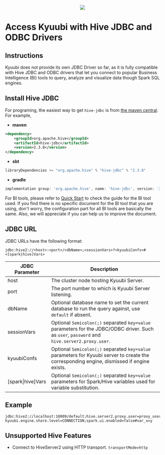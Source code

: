 <!--
 - Licensed to the Apache Software Foundation (ASF) under one or more
 - contributor license agreements.  See the NOTICE file distributed with
 - this work for additional information regarding copyright ownership.
 - The ASF licenses this file to You under the Apache License, Version 2.0
 - (the "License"); you may not use this file except in compliance with
 - the License.  You may obtain a copy of the License at
 -
 -   http://www.apache.org/licenses/LICENSE-2.0
 -
 - Unless required by applicable law or agreed to in writing, software
 - distributed under the License is distributed on an "AS IS" BASIS,
 - WITHOUT WARRANTIES OR CONDITIONS OF ANY KIND, either express or implied.
 - See the License for the specific language governing permissions and
 - limitations under the License.
 -->

<div align=center>

![](../imgs/kyuubi_logo.png)

</div>

# Access Kyuubi with Hive JDBC and ODBC Drivers


## Instructions

Kyuubi does not provide its own JDBC Driver so far,
as it is fully compatible with Hive JDBC and ODBC drivers that let you connect to popular Business Intelligence (BI) tools to query,
analyze and visualize data though Spark SQL engines.


## Install Hive JDBC

For programing, the easiest way to get `hive-jdbc` is from [the maven central](https://mvnrepository.com/artifact/org.apache.hive/hive-jdbc). For example,

- **maven**
```xml
<dependency>
    <groupId>org.apache.hive</groupId>
    <artifactId>hive-jdbc</artifactId>
    <version>2.3.8</version>
</dependency>
```

- **sbt**
```scala
libraryDependencies += "org.apache.hive" % "hive-jdbc" % "2.3.8"
```

- **gradle**
```gradle
implementation group: 'org.apache.hive', name: 'hive-jdbc', version: '2.3.8'
```

For BI tools, please refer to [Quick Start](../quick_start/index.html) to check the guide for the BI tool used.
If you find there is no specific document for the BI tool that you are using, don't worry, the configuration part for all BI tools are basically the same.
Also, we will appreciate if you can help us to improve the document.


## JDBC URL

JDBC URLs have the following format:

```
jdbc:hive2://<host>:<port>/<dbName>;<sessionVars>?<kyuubiConfs>#<[spark|hive]Vars>
```

JDBC Parameter | Description
---------------| -----------
host | The cluster node hosting Kyuubi Server.
port | The port number to which is Kyuubi Server listening.
dbName | Optional database name to set the current database to run the query against, use `default` if absent.
sessionVars | Optional `Semicolon(;)` separated `key=value` parameters for the JDBC/ODBC driver. Such as `user`, `password` and `hive.server2.proxy.user`.
kyuubiConfs | Optional `Semicolon(;)` separated `key=value` parameters for Kyuubi server to create the corresponding engine, dismissed if engine exists.
[spark&#124;hive]Vars | Optional `Semicolon(;)` separated `key=value` parameters for Spark/Hive variables used for variable substitution.

## Example

```
jdbc:hive2://localhost:10009/default;hive.server2.proxy.user=proxy_user?kyuubi.engine.share.level=CONNECTION;spark.ui.enabled=false#var_x=y
```

## Unsupported Hive Features

- Connect to HiveServer2 using HTTP transport. ```transportMode=http```
